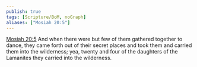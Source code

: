 ```yaml
---
publish: true
tags: [Scripture/BoM, noGraph]
aliases: ["Mosiah 20:5"]
---
```

[Mosiah 20:5](https://churchofjesuschrist.org/study/scriptures/bofm/mosiah/20?lang=eng&id=p5#p5) And when there were but few of them gathered together to dance, they came forth out of their secret places and took them and carried them into the wilderness; yea, twenty and four of the daughters of the Lamanites they carried into the wilderness.
